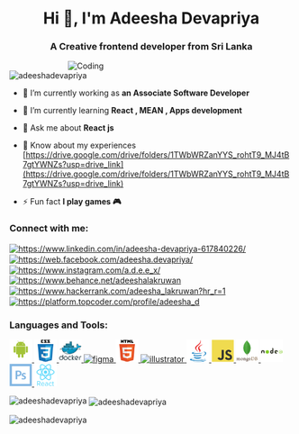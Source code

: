 <h1 align="center">Hi 👋, I'm Adeesha Devapriya</h1>
<h3 align="center">A Creative frontend developer from Sri Lanka</h3>
<img align="right" alt="Coding" width="400" src="https://i.pinimg.com/originals/c0/96/b2/c096b276205f1b632555943faf3bf768.gif">

<p align="left"> <img src="https://komarev.com/ghpvc/?username=adeeshadevapriya&label=Profile%20views&color=0e75b6&style=flat" alt="adeeshadevapriya" /> </p>

- 🔭 I’m currently working as **an Associate Software Developer**

- 🌱 I’m currently learning **React , MEAN , Apps development**

- 💬 Ask me about **React js**

- 📄 Know about my experiences [https://drive.google.com/drive/folders/1TWbWRZanYYS_rohtT9_MJ4tB7gtYWNZs?usp=drive_link](https://drive.google.com/drive/folders/1TWbWRZanYYS_rohtT9_MJ4tB7gtYWNZs?usp=drive_link)

- ⚡ Fun fact **I play games 🎮**

<h3 align="left">Connect with me:</h3>
<p align="left">
<a href="https://linkedin.com/in/https://www.linkedin.com/in/adeesha-devapriya-617840226/" target="blank"><img align="center" src="https://raw.githubusercontent.com/rahuldkjain/github-profile-readme-generator/master/src/images/icons/Social/linked-in-alt.svg" alt="https://www.linkedin.com/in/adeesha-devapriya-617840226/" height="30" width="40" /></a>
<a href="https://fb.com/https://web.facebook.com/adeesha.devapriya/" target="blank"><img align="center" src="https://raw.githubusercontent.com/rahuldkjain/github-profile-readme-generator/master/src/images/icons/Social/facebook.svg" alt="https://web.facebook.com/adeesha.devapriya/" height="30" width="40" /></a>
<a href="https://instagram.com/https://www.instagram.com/a.d.e.e_x/" target="blank"><img align="center" src="https://raw.githubusercontent.com/rahuldkjain/github-profile-readme-generator/master/src/images/icons/Social/instagram.svg" alt="https://www.instagram.com/a.d.e.e_x/" height="30" width="40" /></a>
<a href="https://www.behance.net/https://www.behance.net/adeeshalakruwan" target="blank"><img align="center" src="https://raw.githubusercontent.com/rahuldkjain/github-profile-readme-generator/master/src/images/icons/Social/behance.svg" alt="https://www.behance.net/adeeshalakruwan" height="30" width="40" /></a>
<a href="https://www.hackerrank.com/https://www.hackerrank.com/adeesha_lakruwan?hr_r=1" target="blank"><img align="center" src="https://raw.githubusercontent.com/rahuldkjain/github-profile-readme-generator/master/src/images/icons/Social/hackerrank.svg" alt="https://www.hackerrank.com/adeesha_lakruwan?hr_r=1" height="30" width="40" /></a>
<a href="https://www.topcoder.com/members/https://platform.topcoder.com/profile/adeesha_d" target="blank"><img align="center" src="https://raw.githubusercontent.com/rahuldkjain/github-profile-readme-generator/master/src/images/icons/Social/topcoder.svg" alt="https://platform.topcoder.com/profile/adeesha_d" height="30" width="40" /></a>
</p>

<h3 align="left">Languages and Tools:</h3>
<p align="left"> <a href="https://developer.android.com" target="_blank" rel="noreferrer"> <img src="https://raw.githubusercontent.com/devicons/devicon/master/icons/android/android-original-wordmark.svg" alt="android" width="40" height="40"/> </a> <a href="https://www.w3schools.com/css/" target="_blank" rel="noreferrer"> <img src="https://raw.githubusercontent.com/devicons/devicon/master/icons/css3/css3-original-wordmark.svg" alt="css3" width="40" height="40"/> </a> <a href="https://www.docker.com/" target="_blank" rel="noreferrer"> <img src="https://raw.githubusercontent.com/devicons/devicon/master/icons/docker/docker-original-wordmark.svg" alt="docker" width="40" height="40"/> </a> <a href="https://www.figma.com/" target="_blank" rel="noreferrer"> <img src="https://www.vectorlogo.zone/logos/figma/figma-icon.svg" alt="figma" width="40" height="40"/> </a> <a href="https://www.w3.org/html/" target="_blank" rel="noreferrer"> <img src="https://raw.githubusercontent.com/devicons/devicon/master/icons/html5/html5-original-wordmark.svg" alt="html5" width="40" height="40"/> </a> <a href="https://www.adobe.com/in/products/illustrator.html" target="_blank" rel="noreferrer"> <img src="https://www.vectorlogo.zone/logos/adobe_illustrator/adobe_illustrator-icon.svg" alt="illustrator" width="40" height="40"/> </a> <a href="https://www.java.com" target="_blank" rel="noreferrer"> <img src="https://raw.githubusercontent.com/devicons/devicon/master/icons/java/java-original.svg" alt="java" width="40" height="40"/> </a> <a href="https://developer.mozilla.org/en-US/docs/Web/JavaScript" target="_blank" rel="noreferrer"> <img src="https://raw.githubusercontent.com/devicons/devicon/master/icons/javascript/javascript-original.svg" alt="javascript" width="40" height="40"/> </a> <a href="https://www.mongodb.com/" target="_blank" rel="noreferrer"> <img src="https://raw.githubusercontent.com/devicons/devicon/master/icons/mongodb/mongodb-original-wordmark.svg" alt="mongodb" width="40" height="40"/> </a> <a href="https://nodejs.org" target="_blank" rel="noreferrer"> <img src="https://raw.githubusercontent.com/devicons/devicon/master/icons/nodejs/nodejs-original-wordmark.svg" alt="nodejs" width="40" height="40"/> </a> <a href="https://www.photoshop.com/en" target="_blank" rel="noreferrer"> <img src="https://raw.githubusercontent.com/devicons/devicon/master/icons/photoshop/photoshop-line.svg" alt="photoshop" width="40" height="40"/> </a> <a href="https://reactjs.org/" target="_blank" rel="noreferrer"> <img src="https://raw.githubusercontent.com/devicons/devicon/master/icons/react/react-original-wordmark.svg" alt="react" width="40" height="40"/> </a> </p>

<p><img align="left" src="https://github-readme-stats.vercel.app/api/top-langs?username=adeeshadevapriya&show_icons=true&locale=en&layout=compact" alt="adeeshadevapriya" /></p>

<p>&nbsp;<img align="center" src="https://github-readme-stats.vercel.app/api?username=adeeshadevapriya&show_icons=true&locale=en" alt="adeeshadevapriya" /></p>

<p><img align="center" src="https://github-readme-streak-stats.herokuapp.com/?user=adeeshadevapriya&" alt="adeeshadevapriya" /></p>
